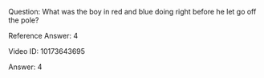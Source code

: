 Question: What was the boy in red and blue doing right before he let go off the pole?

Reference Answer: 4

Video ID: 10173643695

Answer: 4

